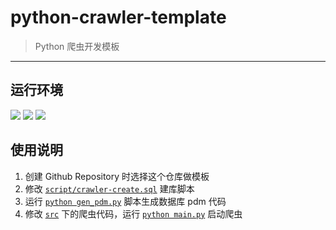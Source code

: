 # python-crawler-template

> Python 爬虫开发模板

------

## 运行环境

![](https://img.shields.io/badge/Python-3.8%2B-brightgreen.svg) ![](https://img.shields.io/badge/Platform-Linux%20amd64-brightgreen.svg) ![](https://img.shields.io/badge/Platform-Windows%20x64-brightgreen.svg)


## 使用说明

1. 创建 Github Repository 时选择这个仓库做模板
2. 修改 [`script/crawler-create.sql`](./script/crawler-create.sql) 建库脚本
3. 运行 [`python gen_pdm.py`](./gen_pdm.py) 脚本生成数据库 pdm 代码
4. 修改 [`src`](./src) 下的爬虫代码，运行 [`python main.py`](./main.py) 启动爬虫

